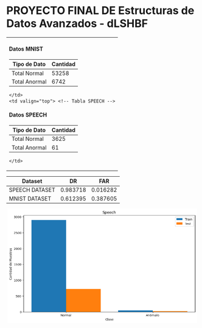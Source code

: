 # PROYECTO FINAL DE Estructuras de Datos Avanzados - dLSHBF

<div align="center">

<table>
  <tr>
    <td valign="top"> <!-- Tabla MNIST -->

#### Datos MNIST
| Tipo de Dato     | Cantidad |
|------------------|----------|
| Total Normal     | 53258    |
| Total Anormal    | 6742     |

    </td>
    <td valign="top"> <!-- Tabla SPEECH -->

#### Datos SPEECH
| Tipo de Dato     | Cantidad |
|------------------|----------|
| Total Normal     | 3625     |
| Total Anormal    | 61       |

    </td>
  </tr>
</table>

| Dataset         | DR       | FAR      |
|-----------------|----------|----------|
| SPEECH DATASET  | 0.983718 | 0.016282 |
| MNIST DATASET   | 0.612395 | 0.387605 |

<img src="img/speech_desbalanceo.png" width="500" height="300">

</div>

